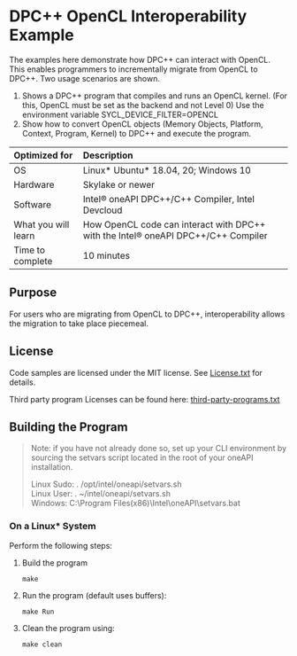 # DPC++ OpenCL Interoperability Example

The examples here demonstrate how DPC++ can interact with OpenCL. This enables programmers to incrementally migrate from
OpenCL to DPC++. Two usage scenarios are shown.
1. Shows a DPC++ program that compiles and runs an OpenCL kernel. (For this, OpenCL must be set as the backend and not Level 0)
	Use the environment variable SYCL_DEVICE_FILTER=OPENCL
2. Show how to convert OpenCL objects (Memory Objects, Platform, Context, Program, Kernel) to DPC++ and execute the program. 


| Optimized for                       | Description
|:---                               |:---
| OS                                | Linux* Ubuntu* 18.04, 20; Windows 10
| Hardware                          | Skylake or newer
| Software                          | Intel&reg; oneAPI DPC++/C++ Compiler, Intel Devcloud
| What you will learn               | How OpenCL code can interact with DPC++ with the Intel&reg; oneAPI DPC++/C++ Compiler
| Time to complete                  | 10 minutes

## Purpose
For users who are migrating from OpenCL to DPC++, interoperability allows the migration to take place piecemeal.
 
## License  
Code samples are licensed under the MIT license. See
[License.txt](https://github.com/oneapi-src/oneAPI-samples/blob/master/License.txt) for details.

Third party program Licenses can be found here: [third-party-programs.txt](https://github.com/oneapi-src/oneAPI-samples/blob/master/third-party-programs.txt)

## Building the Program

> Note: if you have not already done so, set up your CLI 
> environment by sourcing  the setvars script located in 
> the root of your oneAPI installation. 
>
> Linux Sudo: . /opt/intel/oneapi/setvars.sh  
> Linux User: . ~/intel/oneapi/setvars.sh  
> Windows: C:\Program Files(x86)\Intel\oneAPI\setvars.bat


### On a Linux* System
Perform the following steps:
1. Build the program
	``` 
	make
	```

2. Run the program (default uses buffers):
    ```
    make Run
    ```

3. Clean the program using:
    ```
    make clean
    ```
